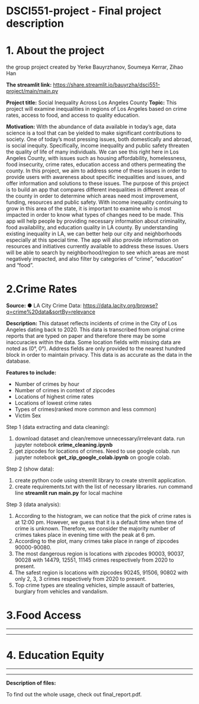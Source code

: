 # DSCI551-project - Final project description
# 1. About the project 
the group project created by Yerke Bauyrzhanov, Soumeya Kerrar, Zihao Han 

**The streamlit link:**
https://share.streamlit.io/bauyrzha/dsci551-project/main/main.py

**Project title:** Social Inequality Across Los Angeles County
**Topic:** This project will examine inequalities in regions of Los Angeles based on crime rates, access to food, and access to quality education.

**Motivation:**
With the abundance of data available in today’s age, data science is a tool that can be yielded to
make significant contributions to society. One of today’s most pressing issues, both domestically
and abroad, is social inequity. Specifically, income inequality and public safety threaten the
quality of life of many individuals. We can see this right here in Los Angeles County, with issues
such as housing affordability, homelessness, food insecurity, crime rates, education access and
others permeating the county. In this project, we aim to address some of these issues in order to
provide users with awareness about specific inequalities and issues, and offer information and
solutions to these issues. The purpose of this project is to build an app that compares different
inequalities in different areas of the county in order to determine which areas need most
improvement, funding, resources and public safety. With income inequality continuing to grow in
this area of the state, it is important to examine who is most impacted in order to know what
types of changes need to be made. This app will help people by providing necessary
information about criminality, food availability, and education quality in LA county. By
understanding existing inequality in LA, we can better help our city and neighborhoods
especially at this special time. The app will also provide information on resources and initiatives
currently available to address these issues. Users will be able to search by neighborhood/region
to see which areas are most negatively impacted, and also filter by categories of “crime”,
“education” and “food”.

# 2.Crime Rates
**Source:**
● LA City Crime Data: https://data.lacity.org/browse?q=crime%20data&sortBy=relevance

**Description:** This dataset reflects incidents of crime in the City of Los Angeles dating back to 2020. This data is transcribed from original crime reports that are typed on paper and therefore there may be some inaccuracies within the data. Some location fields with missing data are noted as (0°, 0°). Address fields are only provided to the nearest hundred block in order to maintain privacy. This data is as accurate as the data in the database. 

**Features to include:**
- Number of crimes by hour
- Number of crimes in context of zipcodes
- Locations of highest crime rates
- Locations of lowest crime rates
- Types of crimes(ranked more common and less common)
- Victim Sex

Step 1 (data extracting and data cleaning):
1) download dataset and clean/remove unnecessary/irrelevant data.
  run jupyter notebook **crime_cleaning.ipynb**
2) get zipcodes for locations of crimes. Need to use google colab.
  run jupyter notebook **get_zip_google_colab.ipynb** on google colab.
  
Step 2 (show data):
1) create python code using stremlit library to create stremlit application.
2) create requirements.txt with the list of necessary libraries.
   run command line **streamlit run main.py** for local machine

Step 3 (data analysis):
1) According to the histogram, we can notice that the pick of crime rates is at 12:00 pm. However, we guess that it is a default time when time of crime is unknown.
Therefore, we consider the majority number of crimes takes place in evening time with the peak at 6 pm.
2) According to the plot, many crimes take place in range of zipcodes 90000-90080.
3) The most dangerous region is locations with zipcodes 90003, 90037, 90028 with 14479, 12551, 11145 crimes respectively from 2020 to present. 
4) The safest region is locations with zipcodes 90245, 91506, 90802 with only 2, 3, 3 crimes respectively from 2020 to present. 
5) Top crime types are stealing vehicles, simple assault of batteries, burglary from vehicles and vandalism.  
  
# 3.Food Access
-------

-------
# 4. Education Equity
------

------
**Description of files:**

To find out the whole usage, check out final_report.pdf.
